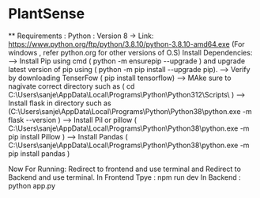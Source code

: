 # PlantSense

** Requirements :
Python : Version 8 -> Link: https://www.python.org/ftp/python/3.8.10/python-3.8.10-amd64.exe (For windows , refer python.org for other versions of O.S)
Install Dependencies:
--> Install Pip using cmd ( python -m ensurepip --upgrade ) and upgrade latest version of pip using ( python -m pip install --upgrade pip).
--> Verify by downloading TenserFow ( pip install tensorflow)
--> MAke sure to nagivate correct directory such as ( cd C:\Users\sanje\AppData\Local\Programs\Python\Python312\Scripts\ )
--> Install flask in directory such as (C:\Users\sanje\AppData\Local\Programs\Python\Python38\python.exe -m flask --version )
-->  Install Pil or pillow ( C:\Users\sanje\AppData\Local\Programs\Python\Python38\python.exe -m pip install Pillow )
--> Install Pandas ( C:\Users\sanje\AppData\Local\Programs\Python\Python38\python.exe -m pip install pandas )

Now For Running:
Redirect to frontend and use terminal and Redirect to Backend and use terminal.
In Frontend Tpye : npm run dev
In Backend : python app.py 
